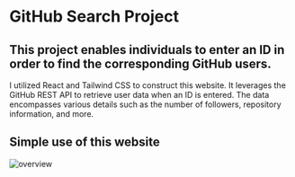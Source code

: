 # GitHub Search Project

## This project enables individuals to enter an ID in order to find the corresponding GitHub users.

I utilized React and Tailwind CSS to construct this website. It leverages the GitHub REST API to retrieve user data when an ID is entered. The data encompasses various details such as the number of followers, repository information, and more.

## Simple use of this website

![overview](https://github.com/XOFJO/movie-tv-search/assets/38542637/a0fac418-a827-447d-bf7f-0b069c5ab116)
